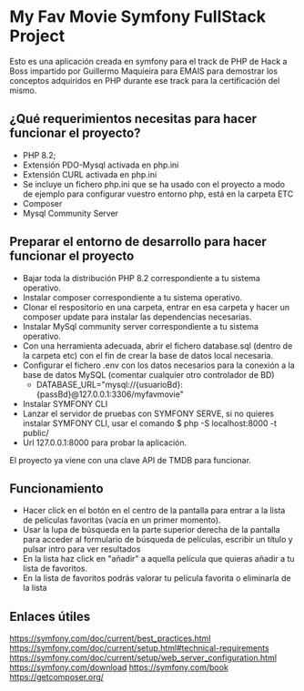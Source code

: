 My Fav Movie Symfony FullStack Project
======================================

Esto es una aplicación creada en symfony para el track de PHP de Hack a Boss impartido por Guillermo Maquieira para EMAIS para demostrar los conceptos adquiridos en PHP durante ese track para la certificación del mismo.

¿Qué requerimientos necesitas para hacer funcionar el proyecto?
---------------------------------------------------------------

  * PHP 8.2;
  * Extensión PDO-Mysql activada en php.ini
  * Extensión CURL activada en php.ini
  * Se incluye un fichero php.ini que se ha usado con el proyecto a modo de ejemplo para configurar vuestro entorno php, está en la carpeta ETC
  * Composer
  * Mysql Community Server

Preparar el entorno de desarrollo para hacer funcionar el proyecto
------------------------------------------------------------------

* Bajar toda la distribución PHP 8.2 correspondiente a tu sistema operativo.
* Instalar composer correspondiente a tu sistema operativo.
* Clonar el respositorio en una carpeta, entrar en esa carpeta y hacer un composer update para instalar las dependencias necesarias.
* Instalar MySql community server correspondiente a tu sistema operativo.
* Con una herramienta adecuada, abrir el fichero database.sql (dentro de la carpeta etc) con el fin de crear la base de datos local necesaria.
* Configurar el fichero .env con los datos necesarios para la conexión a la base de datos MySQL (comentar cualquier otro controlador de BD)
    * DATABASE_URL="mysql://{usuarioBd}:{passBd}@127.0.0.1:3306/myfavmovie"
* Instalar SYMFONY CLI 
* Lanzar el servidor de pruebas con SYMFONY SERVE, si no quieres instalar SYMFONY CLI, usar el comando $ php -S localhost:8000 -t public/
* Url 127.0.0.1:8000 para probar la aplicación.

El proyecto ya viene con una clave API de TMDB para funcionar.

Funcionamiento
--------------
* Hacer click en el botón en el centro de la pantalla para entrar a la lista de películas favoritas (vacía en un primer momento).
* Usar la lupa de búsqueda en la parte superior derecha de la pantalla para acceder al formulario de búsqueda de películas, escribir un título y pulsar intro para ver resultados
* En la lista haz click en "añadir" a aquella película que quieras añadir a tu lista de favoritos.
* En la lista de favoritos podrás valorar tu película favorita o eliminarla de la lista

Enlaces útiles
--------------
https://symfony.com/doc/current/best_practices.html
https://symfony.com/doc/current/setup.html#technical-requirements
https://symfony.com/doc/current/setup/web_server_configuration.html
https://symfony.com/download
https://symfony.com/book
https://getcomposer.org/
